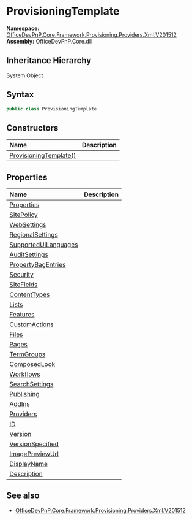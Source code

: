 # ProvisioningTemplate
  

**Namespace:** [OfficeDevPnP.Core.Framework.Provisioning.Providers.Xml.V201512](OfficeDevPnP.Core.Framework.Provisioning.Providers.Xml.V201512.md)  
**Assembly:** OfficeDevPnP.Core.dll  
## Inheritance Hierarchy
System.Object  
## Syntax
```C#
public class ProvisioningTemplate
```
## Constructors
|**Name**|**Description**|
|:-----|:-----|
| [ProvisioningTemplate()](OfficeDevPnP.Core.Framework.Provisioning.Providers.Xml.V201512.ProvisioningTemplate.ctor1.md) | 
## Properties
|**Name**|**Description**|
|:-----|:-----|
| [Properties](OfficeDevPnP.Core.Framework.Provisioning.Providers.Xml.V201512.ProvisioningTemplate.Properties.md) | 
| [SitePolicy](OfficeDevPnP.Core.Framework.Provisioning.Providers.Xml.V201512.ProvisioningTemplate.SitePolicy.md) | 
| [WebSettings](OfficeDevPnP.Core.Framework.Provisioning.Providers.Xml.V201512.ProvisioningTemplate.WebSettings.md) | 
| [RegionalSettings](OfficeDevPnP.Core.Framework.Provisioning.Providers.Xml.V201512.ProvisioningTemplate.RegionalSettings.md) | 
| [SupportedUILanguages](OfficeDevPnP.Core.Framework.Provisioning.Providers.Xml.V201512.ProvisioningTemplate.SupportedUILanguages.md) | 
| [AuditSettings](OfficeDevPnP.Core.Framework.Provisioning.Providers.Xml.V201512.ProvisioningTemplate.AuditSettings.md) | 
| [PropertyBagEntries](OfficeDevPnP.Core.Framework.Provisioning.Providers.Xml.V201512.ProvisioningTemplate.PropertyBagEntries.md) | 
| [Security](OfficeDevPnP.Core.Framework.Provisioning.Providers.Xml.V201512.ProvisioningTemplate.Security.md) | 
| [SiteFields](OfficeDevPnP.Core.Framework.Provisioning.Providers.Xml.V201512.ProvisioningTemplate.SiteFields.md) | 
| [ContentTypes](OfficeDevPnP.Core.Framework.Provisioning.Providers.Xml.V201512.ProvisioningTemplate.ContentTypes.md) | 
| [Lists](OfficeDevPnP.Core.Framework.Provisioning.Providers.Xml.V201512.ProvisioningTemplate.Lists.md) | 
| [Features](OfficeDevPnP.Core.Framework.Provisioning.Providers.Xml.V201512.ProvisioningTemplate.Features.md) | 
| [CustomActions](OfficeDevPnP.Core.Framework.Provisioning.Providers.Xml.V201512.ProvisioningTemplate.CustomActions.md) | 
| [Files](OfficeDevPnP.Core.Framework.Provisioning.Providers.Xml.V201512.ProvisioningTemplate.Files.md) | 
| [Pages](OfficeDevPnP.Core.Framework.Provisioning.Providers.Xml.V201512.ProvisioningTemplate.Pages.md) | 
| [TermGroups](OfficeDevPnP.Core.Framework.Provisioning.Providers.Xml.V201512.ProvisioningTemplate.TermGroups.md) | 
| [ComposedLook](OfficeDevPnP.Core.Framework.Provisioning.Providers.Xml.V201512.ProvisioningTemplate.ComposedLook.md) | 
| [Workflows](OfficeDevPnP.Core.Framework.Provisioning.Providers.Xml.V201512.ProvisioningTemplate.Workflows.md) | 
| [SearchSettings](OfficeDevPnP.Core.Framework.Provisioning.Providers.Xml.V201512.ProvisioningTemplate.SearchSettings.md) | 
| [Publishing](OfficeDevPnP.Core.Framework.Provisioning.Providers.Xml.V201512.ProvisioningTemplate.Publishing.md) | 
| [AddIns](OfficeDevPnP.Core.Framework.Provisioning.Providers.Xml.V201512.ProvisioningTemplate.AddIns.md) | 
| [Providers](OfficeDevPnP.Core.Framework.Provisioning.Providers.Xml.V201512.ProvisioningTemplate.Providers.md) | 
| [ID](OfficeDevPnP.Core.Framework.Provisioning.Providers.Xml.V201512.ProvisioningTemplate.ID.md) | 
| [Version](OfficeDevPnP.Core.Framework.Provisioning.Providers.Xml.V201512.ProvisioningTemplate.Version.md) | 
| [VersionSpecified](OfficeDevPnP.Core.Framework.Provisioning.Providers.Xml.V201512.ProvisioningTemplate.VersionSpecified.md) | 
| [ImagePreviewUrl](OfficeDevPnP.Core.Framework.Provisioning.Providers.Xml.V201512.ProvisioningTemplate.ImagePreviewUrl.md) | 
| [DisplayName](OfficeDevPnP.Core.Framework.Provisioning.Providers.Xml.V201512.ProvisioningTemplate.DisplayName.md) | 
| [Description](OfficeDevPnP.Core.Framework.Provisioning.Providers.Xml.V201512.ProvisioningTemplate.Description.md) | 
## See also
- [OfficeDevPnP.Core.Framework.Provisioning.Providers.Xml.V201512](OfficeDevPnP.Core.Framework.Provisioning.Providers.Xml.V201512.md)
